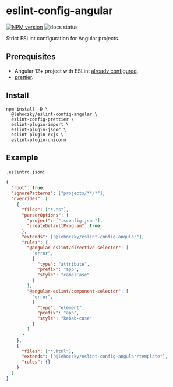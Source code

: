 # eslint-config-angular

[![NPM version](https://img.shields.io/npm/v/@lehoczky/eslint-config-angular.svg)](https://www.npmjs.com/package/@lehoczky/eslint-config-angular)
![docs status](https://github.com/lehoczky/eslint-config-angular/workflows/publish/badge.svg)

Strict ESLint configuration for Angular projects.

## Prerequisites

- Angular 12+ project with ESLint [already configured](https://github.com/angular-eslint/angular-eslint#quick-start-with-angular-v12-and-later).
- [prettier](https://prettier.io/).

## Install

```console
npm install -D \
  @lehoczky/eslint-config-angular \
  eslint-config-prettier \
  eslint-plugin-import \
  eslint-plugin-jsdoc \
  eslint-plugin-rxjs \
  eslint-plugin-unicorn
```

## Example

`.eslintrc.json`:

```json
{
  "root": true,
  "ignorePatterns": ["projects/**/*"],
  "overrides": [
    {
      "files": ["*.ts"],
      "parserOptions": {
        "project": ["tsconfig.json"],
        "createDefaultProgram": true
      },
      "extends": ["@lehoczky/eslint-config-angular"],
      "rules": {
        "@angular-eslint/directive-selector": [
          "error",
          {
            "type": "attribute",
            "prefix": "app",
            "style": "camelCase"
          }
        ],
        "@angular-eslint/component-selector": [
          "error",
          {
            "type": "element",
            "prefix": "app",
            "style": "kebab-case"
          }
        ]
      }
    },
    {
      "files": ["*.html"],
      "extends": ["@lehoczky/eslint-config-angular/template"],
      "rules": {}
    }
  ]
}
```
